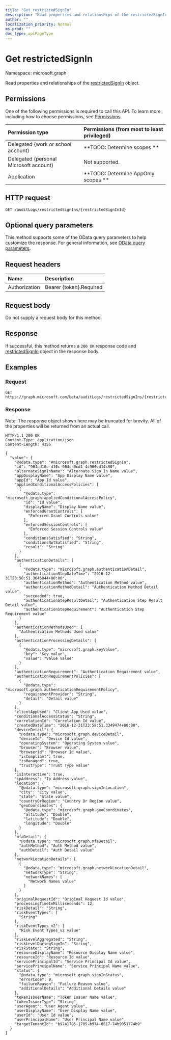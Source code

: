```yaml
---
title: "Get restrictedSignIn"
description: "Read properties and relationships of the restrictedSignIn object."
author: ""
localization_priority: Normal
ms.prod: ""
doc_type: apiPageType
---
```


# Get restrictedSignIn

Namespace: microsoft.graph

Read properties and relationships of the [restrictedSignIn](../resources/restrictedsignin.md) object.

## Permissions
One of the following permissions is required to call this API. To learn more, including how to choose permissions, see [Permissions](/concepts/permissions-reference.md).

|Permission type|Permissions (from most to least privileged)|
|:---|:---|
|Delegated (work or school account)|**TODO: Determine scopes **|
|Delegated (personal Microsoft account)|Not supported.|
|Application|**TODO: Determine AppOnly scopes **|

## HTTP request
<!-- {
  "blockType": "ignored"
}
-->
``` http
GET /auditLogs/restrictedSignIns/{restrictedSignInId}
```

## Optional query parameters
This method supports some of the OData query parameters to help customize the response. For general information, see [OData query parameters](/graph/query-parameters).

## Request headers
|Name|Description|
|:---|:---|
|Authorization|Bearer {token}.Required|

## Request body
Do not supply a request body for this method.

## Response
If successful, this method returns a `200 OK` response code and [restrictedSignIn](../resources/restrictedsignin.md) object in the response body.

## Examples

### Request
<!-- {
  "blockType": "request",
  "name": "get_restrictedsignin"
}
-->
``` http
GET https://graph.microsoft.com/beta/auditLogs/restrictedSignIns/{restrictedSignInId}
```

### Response
Note: The response object shown here may be truncated for brevity. All of the properties will be returned from an actual call.
<!-- {
  "blockType": "response",
  "truncated": true,
  "@odata.type": "microsoft.graph.restrictedSignIn"
}
-->
``` http
HTTP/1.1 200 OK
Content-Type: application/json
Content-Length: 4356

{
  "value": {
    "@odata.type": "#microsoft.graph.restrictedSignIn",
    "id": "904cd10c-d10c-904c-0cd1-4c900cd14c90",
    "alternateSignInName": "Alternate Sign In Name value",
    "appDisplayName": "App Display Name value",
    "appId": "App Id value",
    "appliedConditionalAccessPolicies": [
      {
        "@odata.type": "microsoft.graph.appliedConditionalAccessPolicy",
        "id": "Id value",
        "displayName": "Display Name value",
        "enforcedGrantControls": [
          "Enforced Grant Controls value"
        ],
        "enforcedSessionControls": [
          "Enforced Session Controls value"
        ],
        "conditionsSatisfied": "String",
        "conditionsNotSatisfied": "String",
        "result": "String"
      }
    ],
    "authenticationDetails": [
      {
        "@odata.type": "microsoft.graph.authenticationDetail",
        "authenticationStepDateTime": "2016-12-31T23:58:51.3645044+00:00",
        "authenticationMethod": "Authentication Method value",
        "authenticationMethodDetail": "Authentication Method Detail value",
        "succeeded": true,
        "authenticationStepResultDetail": "Authentication Step Result Detail value",
        "authenticationStepRequirement": "Authentication Step Requirement value"
      }
    ],
    "authenticationMethodsUsed": [
      "Authentication Methods Used value"
    ],
    "authenticationProcessingDetails": [
      {
        "@odata.type": "microsoft.graph.keyValue",
        "key": "Key value",
        "value": "Value value"
      }
    ],
    "authenticationRequirement": "Authentication Requirement value",
    "authenticationRequirementPolicies": [
      {
        "@odata.type": "microsoft.graph.authenticationRequirementPolicy",
        "requirementProvider": "String",
        "detail": "Detail value"
      }
    ],
    "clientAppUsed": "Client App Used value",
    "conditionalAccessStatus": "String",
    "correlationId": "Correlation Id value",
    "createdDateTime": "2016-12-31T23:58:51.3349474+00:00",
    "deviceDetail": {
      "@odata.type": "microsoft.graph.deviceDetail",
      "deviceId": "Device Id value",
      "operatingSystem": "Operating System value",
      "browser": "Browser value",
      "browserId": "Browser Id value",
      "isCompliant": true,
      "isManaged": true,
      "trustType": "Trust Type value"
    },
    "isInteractive": true,
    "ipAddress": "Ip Address value",
    "location": {
      "@odata.type": "microsoft.graph.signInLocation",
      "city": "City value",
      "state": "State value",
      "countryOrRegion": "Country Or Region value",
      "geoCoordinates": {
        "@odata.type": "microsoft.graph.geoCoordinates",
        "altitude": "Double",
        "latitude": "Double",
        "longitude": "Double"
      }
    },
    "mfaDetail": {
      "@odata.type": "microsoft.graph.mfaDetail",
      "authMethod": "Auth Method value",
      "authDetail": "Auth Detail value"
    },
    "networkLocationDetails": [
      {
        "@odata.type": "microsoft.graph.networkLocationDetail",
        "networkType": "String",
        "networkNames": [
          "Network Names value"
        ]
      }
    ],
    "originalRequestId": "Original Request Id value",
    "processingTimeInMilliseconds": 12,
    "riskDetail": "String",
    "riskEventTypes": [
      "String"
    ],
    "riskEventTypes_v2": [
      "Risk Event Types_v2 value"
    ],
    "riskLevelAggregated": "String",
    "riskLevelDuringSignIn": "String",
    "riskState": "String",
    "resourceDisplayName": "Resource Display Name value",
    "resourceId": "Resource Id value",
    "servicePrincipalId": "Service Principal Id value",
    "servicePrincipalName": "Service Principal Name value",
    "status": {
      "@odata.type": "microsoft.graph.signInStatus",
      "errorCode": 9,
      "failureReason": "Failure Reason value",
      "additionalDetails": "Additional Details value"
    },
    "tokenIssuerName": "Token Issuer Name value",
    "tokenIssuerType": "String",
    "userAgent": "User Agent value",
    "userDisplayName": "User Display Name value",
    "userId": "User Id value",
    "userPrincipalName": "User Principal Name value",
    "targetTenantId": "b9741705-1705-b974-0517-74b9051774b9"
  }
}
```


